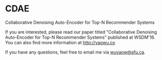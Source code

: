 # CDAE
Collaborative Denoising Auto-Encoder for Top-N Recommender Systems

If you are interested, please read our paper titled "Collaborative Denoising Auto-Encoder for Top-N Recommender Systems" published at WSDM'16. You can also find more information at http://yaowu.co

If you have any questions, feel free to email me via wuyaow@sfu.ca.
